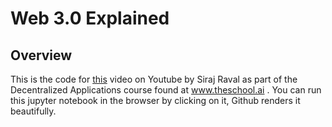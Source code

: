 # Web 3.0 Explained


## Overview

This is the code for [this](https://youtu.be/aPVmd7SyKfQ) video on Youtube by Siraj Raval as part of the Decentralized Applications course found at www.theschool.ai . You can run this jupyter notebook in the browser by clicking on it, Github renders it beautifully. 


